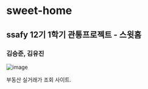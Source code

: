# sweet-home 
## ssafy 12기 1학기 관통프로젝트 - 스윗홈
### 김승준, 김유진

![image](https://github.com/user-attachments/assets/f186360d-ab56-4e0a-bace-d6ec02a683d6)

부동산 실거래가 조회 사이트.
